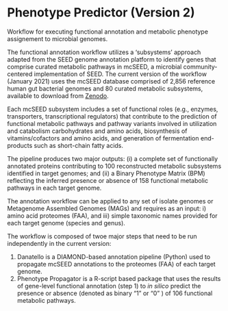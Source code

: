 # Phenotype Predictor (Version 2)
Workflow for executing functional annotation and metabolic phenotype assignement to microbial genomes.

The functional annotation workflow utilizes a ‘subsystems’ approach adapted from the SEED genome annotation platform to identify genes that comprise curated metabolic pathways in mcSEED, a microbial community-centered implementation of SEED. The current version of the workflow (January 2021) uses the mcSEED database comprised of 2,856 reference human gut bacterial genomes and 80 curated metabolic subsystems, available to download from [Zenodo](https://doi.org/10.5281/zenodo.10041396).

Each mcSEED subsystem includes a set of functional roles (e.g., enzymes, transporters, transcriptional regulators) that contribute to the prediction of functional metabolic pathways and pathway variants involved in utilization and catabolism carbohydrates and amino acids, biosynthesis of vitamins/cofactors and amino acids, and generation of fermentation end-products such as short-chain fatty acids. 

The pipeline produces two major outputs: (i) a complete set of functionally annotated proteins contributing to 100  reconstructed metabolic subsystems identified in target genomes; and (ii) a Binary Phenotype Matrix (BPM) reflecting the inferred presence or absence of 158 functional metabolic pathways in each target genome. 

The annotation workflow can be applied to any set of isolate genomes or Metagenome Assembled Genomes (MAGs) and requires as an input: i) amino acid proteomes (FAA), and iii) simple taxonomic names provided for each target genome (species and genus). 

The workflow is composed of twoe major steps that need to be run independently in the current version:
1. Danatello is a DIAMOND-based annotation pipeline (Python) used to propagate mcSEED annotations to the proteomes (FAA) of each target genome.
2. Phenotype Propagator is a R-script based package that uses the results of gene-level functional annotation (step 1) to *in silico* predict the presence or absence (denoted as binary “1” or “0” ) of 106 functional metabolic pathways.